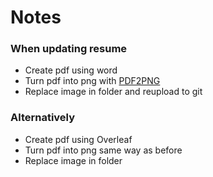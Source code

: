 # Notes

### When updating resume
- Create pdf using word
- Turn pdf into png with [PDF2PNG](https://pdf2png.com/)
- Replace image in folder and reupload to git

### Alternatively
- Create pdf using Overleaf
- Turn pdf into png same way as before
- Replace image in folder